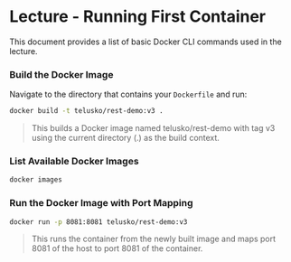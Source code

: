 # Lecture - Running First Container

This document provides a list of basic Docker CLI commands used in the lecture.

### Build the Docker Image

Navigate to the directory that contains your `Dockerfile` and run:

```bash
docker build -t telusko/rest-demo:v3 .
```
> This builds a Docker image named telusko/rest-demo with tag v3 using the current directory (.) as the build context.


### List Available Docker Images
```bash
docker images
```


### Run the Docker Image with Port Mapping
```bash
docker run -p 8081:8081 telusko/rest-demo:v3
```
> This runs the container from the newly built image and maps port 8081 of the host to port 8081 of the container.
